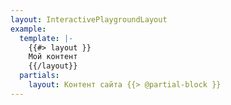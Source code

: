 ```yaml
---
layout: InteractivePlaygroundLayout
example:
  template: |-
    {{#> layout }}
    Мой контент
    {{/layout}}
  partials:
    layout: Контент сайта {{> @partial-block }}
---
```

